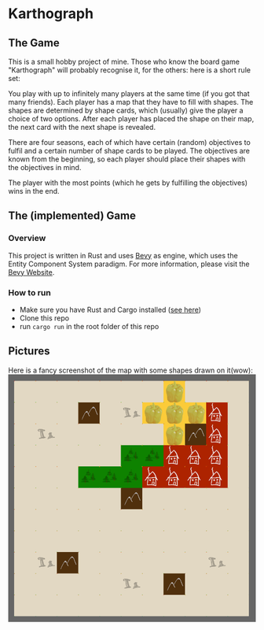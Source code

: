 # Karthograph
## The Game
This is a small hobby project of mine. Those who know the board game "Karthograph" will probably recognise it, for the others: here is a short rule set:

You play with up to infinitely many players at the same time (if you got that many friends). Each player has a map that they have to fill with shapes. The shapes are determined by shape cards, which (usually) give the player a choice of two options. After each player has placed the shape on their map, the next card with the next shape is revealed. 

There are four seasons, each of which have certain (random) objectives to fulfil and a certain number of shape cards to be played. The objectives are known from the beginning, so each player should place their shapes with the objectives in mind.

The player with the most points (which he gets by fulfilling the objectives) wins in the end.

## The (implemented) Game
### Overview
This project is written in Rust and uses [Bevy](https://github.com/bevyengine/bevy) as engine, which uses the Entity Component System paradigm. For more information, please visit the [Bevy Website](https://bevyengine.org/).

### How to run
* Make sure you have Rust and Cargo installed ([see here](https://www.rust-lang.org/tools/install))
* Clone this repo
* run `cargo run` in the root folder of this repo


## Pictures
Here is a fancy screenshot of the map with some shapes drawn on it(wow):
![fancy_image](pictures/example_1.png)